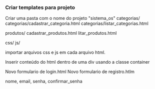 ### Criar templates para projeto

Criar uma pasta com o nome do projeto "sistema_os"
categorias/
categorias/cadastrar_categoria.html
categorias/listar_categorias.html

produtos/
cadastrar_produtos.html
litar_produtos.html

css/
js/

importar arquivos css e js em cada arquivo html.

Inserir conteúdo do html dentro de uma div usando a classe
container

Novo formulario de login.html
Novo formulario de registro.htlm

nome, email, senha, confirmar_senha